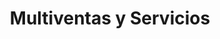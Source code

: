 ---
title: "Multiventas y Servicios"
url: /santiago-de-los-caballeros/multiventas-y-servicios/
shop: reparación de automóviles
---